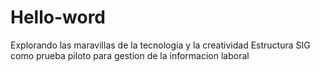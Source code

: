 # Hello-word
Explorando las maravillas de la tecnología y la creatividad
Estructura SIG como prueba piloto para gestion de la informacion  laboral
